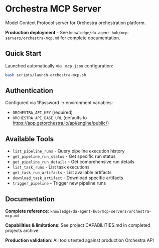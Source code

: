 # Orchestra MCP Server

Model Context Protocol server for Orchestra orchestration platform.

**Production deployment** - See `knowledge/da-agent-hub/mcp-servers/orchestra-mcp.md` for complete documentation.

## Quick Start

Launched automatically via `.mcp.json` configuration:
```bash
bash scripts/launch-orchestra-mcp.sh
```

## Authentication

Configured via 1Password → environment variables:
- `ORCHESTRA_API_KEY` (required)
- `ORCHESTRA_API_BASE_URL` (defaults to https://app.getorchestra.io/api/engine/public/)

## Available Tools

- `list_pipeline_runs` - Query pipeline execution history
- `get_pipeline_run_status` - Get specific run status
- `get_pipeline_run_details` - Get comprehensive run details
- `list_task_runs` - List task executions
- `get_task_run_artifacts` - List available artifacts
- `download_task_artifact` - Download specific artifacts
- `trigger_pipeline` - Trigger new pipeline runs

## Documentation

**Complete reference**: `knowledge/da-agent-hub/mcp-servers/orchestra-mcp.md`

**Capabilities & limitations**: See project CAPABILITIES.md in completed projects archive

**Production validation**: All tools tested against production Orchestra API
